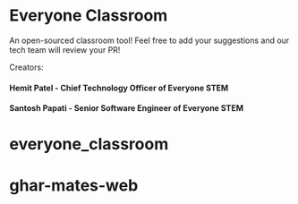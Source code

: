 # Everyone Classroom

An open-sourced classroom tool! Feel free to add your suggestions and our tech team will review your PR!

Creators:

#### Hemit Patel - Chief Technology Officer of Everyone STEM
#### Santosh Papati - Senior Software Engineer of Everyone STEM
# everyone_classroom
# ghar-mates-web

